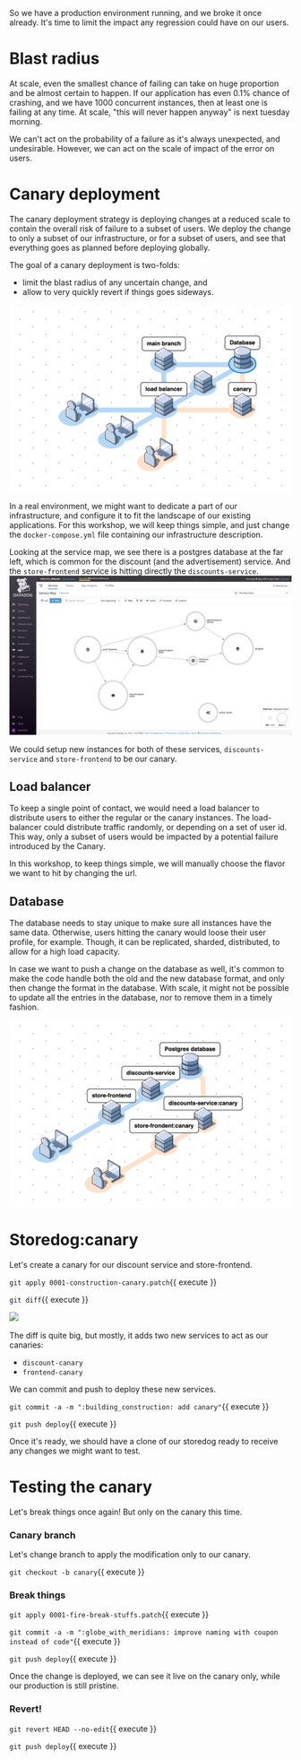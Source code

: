 So we have a production environment running, and we broke it once already.
It's time to limit the impact any regression could have on our users.

# Blast radius

At scale, even the smallest chance of failing can take on huge proportion and be almost certain to happen.
If our application has even 0.1% chance of crashing, and we have 1000 concurrent instances, then at least one is failing at any time.
At scale, "this will never happen anyway" is next tuesday morning.

We can't act on the probability of a failure as it's always unexpected, and undesirable.
However, we can act on the scale of impact of the error on users.

# Canary deployment

The canary deployment strategy is deploying changes at a reduced scale to contain the overall risk of failure to a subset of users.
We deploy the change to only a subset of our infrastructure, or for a subset of users, and see that everything goes as planned before deploying globally.

The goal of a canary deployment is two-folds:
- limit the blast radius of any uncertain change, and
- allow to very quickly revert if things goes sideways.

![](assets/canary-deployment.png)

In a real environment, we might want to dedicate a part of our infrastructure, and configure it to fit the landscape of our existing applications.
For this workshop, we will keep things simple, and just change the `docker-compose.yml` file containing our infrastructure description.

Looking at the service map, we see there is a postgres database at the far left, which is common for the discount (and the advertisement) service.
And the `store-frontend` service is hitting directly the `discounts-service`.
![](assets/service-map.png)

We could setup new instances for both of these services, `discounts-service` and `store-frontend` to be our canary.

## Load balancer

To keep a single point of contact, we would need a load balancer to distribute users to either the regular or the canary instances.
The load-balancer could distribute traffic randomly, or depending on a set of user id.
This way, only a subset of users would be impacted by a potential failure introduced by the Canary.

In this workshop, to keep things simple, we will manually choose the flavor we want to hit by changing the url.

## Database

The database needs to stay unique to make sure all instances have the same data.
Otherwise, users hitting the canary would loose their user profile, for example.
Though, it can be replicated, sharded, distributed, to allow for a high load capacity.

In case we want to push a change on the database as well, it's common to make the code handle both the old and the new database format, and only then change the format in the database.
With scale, it might not be possible to update all the entries in the database, nor to remove them in a timely fashion.

![](assets/storedog-canary.png)

# Storedog:canary

Let's create a canary for our discount service and store-frontend.

`git apply 0001-construction-canary.patch`{{ execute }}

`git diff`{{ execute }}

![](assets/synthetics-canary-diff)

The diff is quite big, but mostly, it adds two new services to act as our canaries:
- `discount-canary`
- `frontend-canary`

We can commit and push to deploy these new services.

`git commit -a -m ":building_construction: add canary"`{{ execute }}

`git push deploy`{{ execute }}

Once it's ready, we should have a clone of our storedog ready to receive any changes we might want to test.

# Testing the canary

Let's break things once again!
But only on the canary this time.

### Canary branch

Let's change branch to apply the modification only to our canary.

`git checkout -b canary`{{ execute }}

### Break things

`git apply 0001-fire-break-stuffs.patch`{{ execute }}

`git commit -a -m ":globe_with_meridians: improve naming with coupon instead of code"`{{ execute }}

`git push deploy`{{ execute }}

Once the change is deployed, we can see it live on the canary only, while our production is still pristine.

### Revert!

`git revert HEAD --no-edit`{{ execute }}

`git push deploy`{{ execute }}

<!--

# Blue/green deployment

A simpler alternative to the canary deployment strategy is the Blue/green deployment strategy.
It consists of deploying both version concurrently, and switching the traffic from one version to the next.
It doesn't reduce the blast radius of a potential failure, but if anything goes sideways, reverting is still very fast.

Let's deploy a new environment for the canary!

> TODO I am not sure how best to "simulate" or provide two concurrently running environment.
I was thinking of modifying the docker-compose to have several replicas all pointing to the same database, and reloading only one of the replica with the new image.
We will have the attendee imagine a load balancer, pointing to these 2 replicas, one of which is the canary.
As we will operate on the discount services, it would mean spinning a canary front-end as well, though.

> TODO It might make more sense to move this step to after we have synthetics test running, as a part of deploying a change, maybe? But it might get confusin in the story: having the canary deployment in the middle of the end-to-end testing.

---

Fun fact (which is not so fun) the canary term comes from the canaries that miners were using in Coal mines to alert of a potential inodor but toxic gas leaks. The canary would die first from ashpyxie, alerting the miners of the gas leak.

# Digging In

Going further than canary deployments, there are some more strategies we can adopt - they all adopt the same pattern as canary development.

- [Feature flags](https://featureflags.io) are a way to activate and show some features of an application only for a subset of users.
They are lightweight and fast to implement in your own code base.
This comes with some limitations, however, as they are only available from within the application.
It cannot protect from failures in the infrastructure, or from bug crashing the application, even for users without the feature flags activated.

- Blue-green deployments are like canary deployments, but switching the whole traffic from one version to the other. A canary deployment is usually preferable as are less risky.

- Rolling deployments are like canary deployments, but are performed by switching traffic progressively from one version to the next.
This practice is tangential to the idea of keeping several versions of the same software system available.

-->



